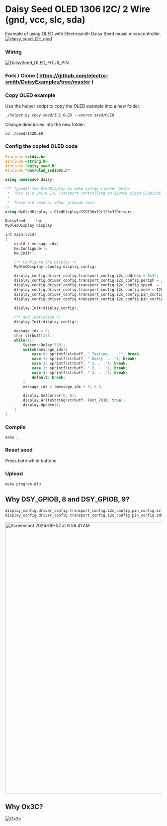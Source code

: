# Daisy Seed OLED 1306 I2C/ 2 Wire (gnd, vcc, slc, sda)
Example of using OLED with Electrosmith Daisy Seed music microcontroller.
![daisy_seed_i2c_oled](https://github.com/user-attachments/assets/a9d47c44-4a7c-4567-ba47-9f42db11e14a)

### Wiring
![DaisySeed_OLED_FOUR_PIN](https://github.com/user-attachments/assets/50253b5d-d730-4749-90af-9e4bcf32b194)

### Fork / Clone ( https://github.com/electro-smith/DaisyExamples/tree/master )
### Copy OLED example
Use the helper script to copy the OLED example into a new folder.

```shell
./helper.py copy seed/IC2_OLED --source seed/OLED
```
Change directories into the new folder:
```shell
cd ./seed/IC2OLED
```
### Config the copied OLED code
```cpp
#include <stdio.h>
#include <string.h>
#include "daisy_seed.h"
#include "dev/oled_ssd130x.h"

using namespace daisy;

/** Typedef the OledDisplay to make syntax cleaner below 
 *  This is a 2Wire I2C Transport controlling an 128x64 sized SSDD1306
 * 
 *  There are several other premade test 
*/
using MyOledDisplay = OledDisplay<SSD130xI2c128x32Driver>;

DaisySeed     hw;
MyOledDisplay display;

int main(void)
{
    uint8_t message_idx;
    hw.Configure();
    hw.Init();

    /** Configure the Display */
    MyOledDisplay::Config display_config;

    display_config.driver_config.transport_config.i2c_address = 0x3C;
    display_config.driver_config.transport_config.i2c_config.periph = I2CHandle::Config::Peripheral::I2C_1;
    display_config.driver_config.transport_config.i2c_config.speed  = I2CHandle::Config::Speed::I2C_100KHZ;
    display_config.driver_config.transport_config.i2c_config.mode = I2CHandle::Config::Mode::I2C_MASTER;
    display_config.driver_config.transport_config.i2c_config.pin_config.scl = {DSY_GPIOB, 8};
    display_config.driver_config.transport_config.i2c_config.pin_config.sda = {DSY_GPIOB, 9};

    display.Init(display_config);
    
    /** And Initialize */
    display.Init(display_config);

    message_idx = 0;
    char strbuff[128];
    while(1){
        System::Delay(500);
        switch(message_idx){
            case 0: sprintf(strbuff, " Testing. . ."); break;
            case 1: sprintf(strbuff, " Daisy. . ."); break;
            case 2: sprintf(strbuff, " 1. . ."); break;
            case 3: sprintf(strbuff, " 2. . ."); break;
            case 4: sprintf(strbuff, " 3. . ."); break;
            default: break;
        }
        message_idx = (message_idx + 1) % 5;

        display.SetCursor(0, 0);
        display.WriteString(strbuff, Font_7x10, true);
        display.Update();
    }
}

```

### Compile
```shell
make .
```
### Reset seed
Press both white buttons.
### Upload
```shell
make program-dfu
```

## Why DSY_GPIOB, 8 and DSY_GPIOB, 9?
```c++
display_config.driver_config.transport_config.i2c_config.pin_config.scl = {DSY_GPIOB, 8};
display_config.driver_config.transport_config.i2c_config.pin_config.sda = {DSY_GPIOB, 9};
```
<img width="869" alt="Screenshot 2024-09-07 at 9 59 41 AM" src="https://github.com/user-attachments/assets/8fef8f91-4eb5-40a1-aaa0-cfe5f052af96">


## Why Ox3C?
![Ox3c](https://github.com/user-attachments/assets/77056401-9ca2-408a-86f6-d83dda7def60)




